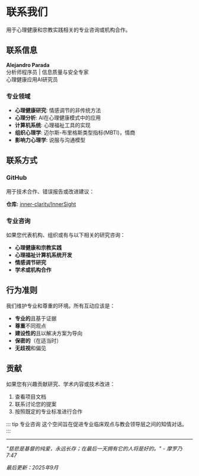 # 联系我们

用于心理健康和宗教实践相关的专业咨询或机构合作。

## 联系信息

**Alejandro Parada**  
分析师程序员 | 信息质量与安全专家  
心理健康应用AI研究员

### 专业领域

- **心理健康研究**: 情感调节的非传统方法
- **心理分析**: AI在心理健康模式中的应用
- **计算机系统**: 心理福祉工具的实现
- **组织心理学**: 迈尔斯-布里格斯类型指标(MBTI)，情商
- **影响力心理学**: 说服与沟通模型

## 联系方式

### GitHub
用于技术合作、错误报告或改进建议：

**仓库:** [inner-clarity/InnerSight](https://github.com/inner-clarity/InnerSight)

### 专业咨询

如果您代表机构、组织或有与以下相关的研究咨询：

- **心理健康和宗教实践**
- **心理福祉计算机系统开发**
- **情感调节研究**
- **学术或机构合作**

## 行为准则

我们维护专业和尊重的环境。所有互动应该是：
- **专业的**且基于证据
- **尊重**不同观点
- **建设性的**且以解决方案为导向
- **保密的**（在适当时）
- **无歧视**和偏见

## 贡献

如果您有兴趣贡献研究、学术内容或技术改进：

1. 查看项目文档
2. 联系讨论您的提案
3. 按照既定的专业标准进行合作

::: tip 专业咨询
这个空间旨在促进专业临床观点与教会领导层之间的知情对话。
:::

---

*"慈悲是基督的纯爱，永远长存；在最后一天拥有它的人将是好的。" - 摩罗乃 7:47*

*最后更新：2025年9月*
